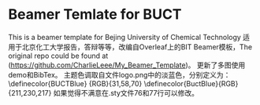 # Beamer Temlate for BUCT
 This is a beamer template for Bejing University of Chemical Technology 
 适用于北京化工大学报告，答辩等等，改编自Overleaf上的BIT Beamer模板，The original repo could be found at (https://github.com/CharlieLeee/My_Beamer_Template)。
 更新了多图使用demo和BibTex。
 主题色调取自文件logo.png中的淡蓝色，分别定义为：
\definecolor{BUCTBlue} {RGB}{31,58,70}
\definecolor{BuctBlue}{RGB}{211,230,217}
如果觉得不满意在.sty文件76和77行可以修改。
